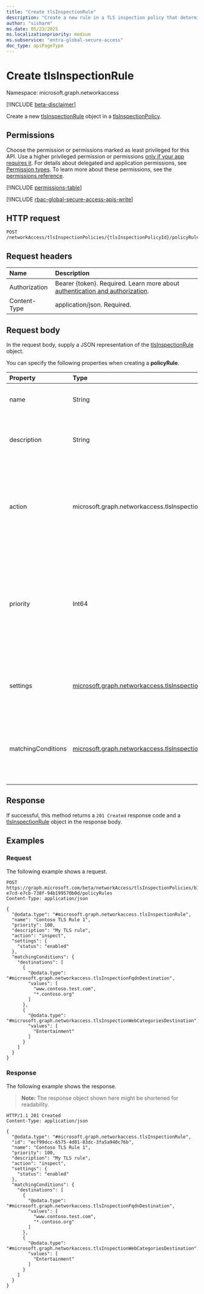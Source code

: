 ```yaml
---
title: "Create tlsInspectionRule"
description: "Create a new rule in a TLS inspection policy that determines whether certain network traffic should be inspected or bypassed based on matching conditions."
author: "sisharm"
ms.date: 05/23/2025
ms.localizationpriority: medium
ms.subservice: "entra-global-secure-access"
doc_type: apiPageType
---
```


# Create tlsInspectionRule

Namespace: microsoft.graph.networkaccess

[!INCLUDE [beta-disclaimer](../../includes/beta-disclaimer.md)]

Create a new [tlsInspectionRule](../resources/networkaccess-tlsinspectionrule.md) object in a [tlsInspectionPolicy](../resources/networkaccess-tlsinspectionpolicy.md).

## Permissions

Choose the permission or permissions marked as least privileged for this API. Use a higher privileged permission or permissions [only if your app requires it](/graph/permissions-overview#best-practices-for-using-microsoft-graph-permissions). For details about delegated and application permissions, see [Permission types](/graph/permissions-overview#permission-types). To learn more about these permissions, see the [permissions reference](/graph/permissions-reference).

<!-- {
  "blockType": "permissions",
  "name": "networkaccess-tlsinspectionpolicy-post-policyrules-permissions"
}
-->
[!INCLUDE [permissions-table](../includes/permissions/networkaccess-tlsinspectionpolicy-post-policyrules-permissions.md)]

[!INCLUDE [rbac-global-secure-access-apis-write](../includes/rbac-for-apis/rbac-global-secure-access-apis-write.md)]

## HTTP request

<!-- {
  "blockType": "ignored"
}
-->
``` http
POST /networkAccess/tlsInspectionPolicies/{tlsInspectionPolicyId}/policyRules
```

## Request headers

|Name|Description|
|:---|:---|
|Authorization|Bearer {token}. Required. Learn more about [authentication and authorization](/graph/auth/auth-concepts).|
|Content-Type|application/json. Required.|

## Request body

In the request body, supply a JSON representation of the [tlsInspectionRule](../resources/networkaccess-tlsinspectionrule.md) object.

You can specify the following properties when creating a **policyRule**.

|Property|Type|Description|
|:---|:---|:---|
|name|String|The display name of the rule. Required.|
|description|String|Optional description explaining the purpose of the rule.|
|action|microsoft.graph.networkaccess.tlsInspectionAction|The action to take when traffic matches this rule. The possible values are: `bypass`, `inspect`. Required.|
|priority|Int64|The priority of the rule. Rules are evaluated in ascending order of priority. Lower numbers indicate higher priority. Required.|
|settings|[microsoft.graph.networkaccess.tlsInspectionRuleSettings](../resources/networkaccess-tlsinspectionrulesettings.md)|Additional settings that configure the rule's behavior. Required.|
|matchingConditions|[microsoft.graph.networkaccess.tlsInspectionMatchingConditions](../resources/networkaccess-tlsinspectionmatchingconditions.md)|The conditions that determine when this rule should be applied to traffic. Required.|

## Response

If successful, this method returns a `201 Created` response code and a [tlsInspectionRule](../resources/networkaccess-tlsinspectionrule.md) object in the response body.

## Examples

### Request

The following example shows a request.
<!-- {
  "blockType": "request",
  "name": "create_tlsinspectionrule",
  "sampleKeys": ["b712c469-e7cd-e7cb-738f-94b199570b0d"]
}
-->
``` http
POST https://graph.microsoft.com/beta/networkAccess/tlsInspectionPolicies/b712c469-e7cd-e7cb-738f-94b199570b0d/policyRules
Content-Type: application/json

{
  "@odata.type": "#microsoft.graph.networkaccess.tlsInspectionRule",
  "name": "Contoso TLS Rule 1",
  "priority": 100,
  "description": "My TLS rule",
  "action": "inspect",
  "settings": {
    "status": "enabled"
  },
  "matchingConditions": {
    "destinations": [
      {
        "@odata.type": "#microsoft.graph.networkaccess.tlsInspectionFqdnDestination",
        "values": [
          "www.contoso.test.com",
          "*.contoso.org"
        ]
      },
      {
        "@odata.type": "#microsoft.graph.networkaccess.tlsInspectionWebCategoriesDestination",
        "values": [
          "Entertainment"
        ]
      }
    ]
  }
}
```

### Response

The following example shows the response.
>**Note:** The response object shown here might be shortened for readability.
<!-- {
  "blockType": "response",
  "truncated": true,
  "@odata.type": "microsoft.graph.networkaccess.tlsInspectionRule"
}
-->
``` http
HTTP/1.1 201 Created
Content-Type: application/json

{
  "@odata.type": "#microsoft.graph.networkaccess.tlsInspectionRule",
  "id": "ecf99dcc-6575-4d01-83dc-3fa5a940c76b",
  "name": "Contoso TLS Rule 1",
  "priority": 100,
  "description": "My TLS rule",
  "action": "inspect",
  "settings": {
    "status": "enabled"
  },
  "matchingConditions": {
    "destinations": [
      {
        "@odata.type": "#microsoft.graph.networkaccess.tlsInspectionFqdnDestination",
        "values": [
          "www.contoso.test.com",
          "*.contoso.org"
        ]
      },
      {
        "@odata.type": "#microsoft.graph.networkaccess.tlsInspectionWebCategoriesDestination",
        "values": [
          "Entertainment"
        ]
      }
    ]
  }
}
```
